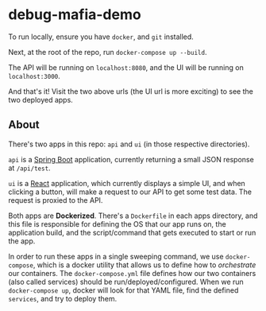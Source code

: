 # debug-mafia-demo

To run locally, ensure you have `docker`, and `git` installed.

Next, at the root of the repo, run `docker-compose up --build`.

The API will be running on `localhost:8080`, and the UI will be running on `localhost:3000`.

And that's it! Visit the two above urls (the UI url is more exciting) to see the two deployed apps.

## About

There's two apps in this repo: `api` and `ui` (in those respective directories). 

`api` is a [Spring Boot](http://spring.io/projects/spring-boot) application, currently returning a small JSON response at `/api/test`.

`ui` is a [React](https://reactjs.org/) application, which currently displays a simple UI, and when clicking a button, will make a request to our API to get some test data. The request is proxied to the API.

Both apps are **Dockerized**. There's a `Dockerfile` in each apps directory, and this file is responsible for defining the OS that our app runs on, the application build, and the script/command that gets executed to start or run the app.

In order to run these apps in a single sweeping command, we use `docker-compose`, which is a docker utility that allows us to define how to _orchestrate_ our containers. The `docker-compose.yml` file defines how our two containers (also called services) should be run/deployed/configured. When we run `docker-compose up`, docker will look for that YAML file, find the defined `services`, and try to deploy them.

